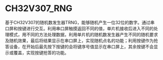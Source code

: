 # CH32V307_RNG
基于CH32V307的随机数发生器TRNG，能够随机产生一位32位的数字。通过串口屏和按键进行交互。利用串口屏触摸返回不同的值，单片机接收后进入不同的处理模式，用不同的方法处理数据，利用单片机的随机数发生器产生不同的随机要求及随机效果，最后将结果显示在串口屏上，实现随机点名的功能；利用按键作为抢答设备，在开始后最先按下按键的会将键序号值显示在串口屏上，其余按键不会显示或覆盖，实现按键抢答的功能。
